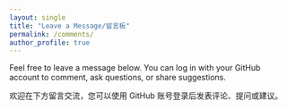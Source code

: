 ```yaml
---
layout: single
title: "Leave a Message/留言板"
permalink: /comments/
author_profile: true
---
```


Feel free to leave a message below. You can log in with your GitHub account to comment, ask questions, or share suggestions.

欢迎在下方留言交流，您可以使用 GitHub 账号登录后发表评论、提问或建议。

<div id="giscus-comments"></div>

<script src="https://giscus.app/client.js"
        data-repo="u-hai/u-hai.github.io"
        data-repo-id="R_kgDOORD6XQ"
        data-category="General"
        data-category-id="DIC_kwDOORD6Xc4CorGD"
        data-mapping="pathname"
        data-strict="0"
        data-reactions-enabled="1"
        data-emit-metadata="0"
        data-input-position="bottom"
        data-theme="preferred_color_scheme"
        data-lang="zh-CN"
        crossorigin="anonymous"
        async>
</script>
